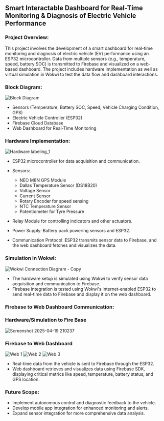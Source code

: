 ## Smart Interactable Dashboard for Real-Time Monitoring & Diagnosis of Electric Vehicle Performance

### Project Overview:

This project involves the development of a smart dashboard for real-time monitoring and diagnosis of electric vehicle (EV) performance using an ESP32 microcontroller. Data from multiple sensors (e.g., temperature, speed, battery SOC) is transmitted to Firebase and visualized on a web-based dashboard. The project includes hardware implementation as well as virtual simulation in Wokwi to test the data flow and dashboard interactions.

### Block Diagram:

![Block Diagram](https://github.com/user-attachments/assets/7c84904c-d874-4127-ba29-df7c63de147f)


* Sensors (Temperature, Battery SOC, Speed, Vehicle Charging Condition, GPS)
* Electric Vehicle Controller (ESP32)
* Firebase Cloud Database
* Web Dashboard for Real-Time Monitoring

### Hardware Implementation:

![Hardware labeling_1](https://github.com/user-attachments/assets/08ea8e71-9745-483c-bcce-914e549fa645)


* ESP32 microcontroller for data acquisition and communication.
* Sensors:

  * NEO M8N GPS Module
  * Dallas Temperature Sensor (DS18B20)
  * Voltage Sensor
  * Current Sensor
  * Rotary Encoder for speed sensing
  * NTC Temperature Sensor
  * Potentiometer for Tyre Pressure
* Relay Module for controlling indicators and other actuators.
* Power Supply: Battery pack powering sensors and ESP32.
* Communication Protocol: ESP32 transmits sensor data to Firebase, and the web dashboard fetches and visualizes the data.

### Simulation in Wokwi:

![Wokwi Connection Diagram - Copy](https://github.com/user-attachments/assets/12435476-c8c4-4d13-8000-85e92641177b)


* The hardware setup is simulated using Wokwi to verify sensor data acquisition and communication to Firebase.
* Firebase integration is tested using Wokwi's internet-enabled ESP32 to send real-time data to Firebase and display it on the web dashboard.

### Firebase to Web Dashboard Communication:

### Hardware/Simulation to Fire Base ###

![Screenshot 2025-04-19 210237](https://github.com/user-attachments/assets/4bb57cb9-313c-4f6b-b55e-708e1276ae9d)


### Firebase to Web Dashboard ###

![Web 1](https://github.com/user-attachments/assets/c6879905-9fd5-46f8-8a3d-45032e3f7dd1)
![Web 2](https://github.com/user-attachments/assets/28b34f6f-116e-4625-8c53-c91c5a78f296)
![Web 3](https://github.com/user-attachments/assets/cfdf2068-edcd-4ccb-a163-f9de9502d8d3)



* Real-time data from the vehicle is sent to Firebase through the ESP32.
* Web dashboard retrieves and visualizes data using Firebase SDK, displaying critical metrics like speed, temperature, battery status, and GPS location.

### Future Scope:

* Implement autonomous control and diagnostic feedback to the vehicle.
* Develop mobile app integration for enhanced monitoring and alerts.
* Expand sensor integration for more comprehensive data analysis.
